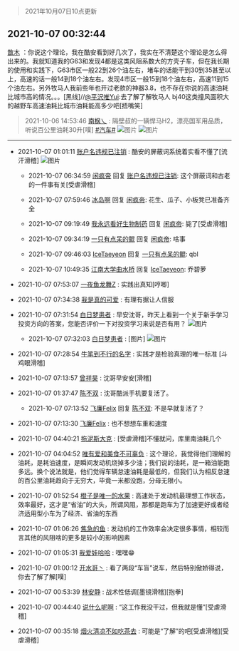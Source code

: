 > 2021年10月07日10点更新
<link rel="stylesheet" href="https://cdn.jsdelivr.net/gh/taotie6/sampleJSON@main/css/photo_show.css">
<meta name="referrer" content="no-referrer" />


 ## 2021-10-07 00:32:44 

 [㪚木](https://www.coolapk.com/feed/30514238?shareKey=YWZiZjM2ZWFkNDc2NjE1ZGQ3YTc~) ：你说这个理论，我在酷安看到好几次了，我实在不清楚这个理论是怎么得出来的。我就知道我的G63和发现4都是这类风阻系数大的方壳子车，但在我长期的使用和实践下，G63市区一般22到26个油左右，堵车的话能干到30到35甚至以上，高速的话一般14到18个油左右<!--break-->。发现4市区一般15到18个油左右，高速11到15个油左右。另外牧马人我前些年也开过老款的神器3.8，也不存在你说的高速油耗比城市高的情况。。。[黑线]//<a class="feed-link-uname" href="/u/平沢唯Yui">@平沢唯Yui</a>:去了解了解牧马人 bj40这类撞风面积大的越野车高速油耗比城市油耗能高多少吧[捂嘴笑] 

<div class="album">
</div>

> 2021-10-06 14:53:46 
> [南枫乀](https://www.coolapk.com/feed/30502060?shareKey=OGVlNzRmZjIyYmVmNjE1ZGQ3YTc~) : 隔壁叔的一辆悍马H2，漂亮国军用品质，听说百公里油耗30升[噗] <a class="feed-link-tag" href="/t/汽车?type=0">#汽车#</a> 
![图片](https://image.coolapk.com/feed/2021/1006/14/764080_3224_0976@2494x3325.jpg)
![图片](https://image.coolapk.com/feed/2021/1006/14/764080_3223_6484@3325x2494.jpg)

 ------- 

- 2021-10-07 01:01:11 [账户名违规已注销](uid=1039732) : 酷安的屏蔽词系统着实看不懂了[流汗滑稽] ![图片](https://image.coolapk.com/feed/2021/1007/01/1039732_6b81c53f_9668_9906@1440x1307.jpeg)

    - 2021-10-07 06:34:59 [闲疯帝](uid=3308886) 回复 [账户名违规已注销](uid=1039732): 这个屏蔽词和古老的一件事有关[受虐滑稽] 

    - 2021-10-07 07:59:46 [冰岛啊](uid=2417019) 回复 [闲疯帝](uid=3308886): 花生、瓜子、小板凳已准备齐全 

    - 2021-10-07 09:19:49 [我永远看好生物制药](uid=3331493) 回复 [闲疯帝](uid=3308886): 毙了[受虐滑稽] 

    - 2021-10-07 09:34:19 [一只有点呆的鲲](uid=5597843) 回复 [闲疯帝](uid=3308886): 啥事 

    - 2021-10-07 09:46:03 [IceTaeyeon](uid=2789926) 回复 [一只有点呆的鲲](uid=5597843): qbl 

    - 2021-10-07 10:49:35 [江南大学曲水桥](uid=2825228) 回复 [IceTaeyeon](uid=2789926): 乔碧萝 

- 2021-10-07 07:53:07 [一夜鱼龙舞Z](uid=2440130) : 实践出真知[哼唧] 

- 2021-10-07 07:34:38 [我是真的可爱](uid=731138) : 有理有据让人信服 

- 2021-10-07 07:31:54 [白日梦患者](uid=533502) : 早安沈哥，昨天上看到一个关于新手学习投资方向的答案，您能否评价一下对投资学习来说是否有用？ ![图片](https://image.coolapk.com/feed/2021/1007/07/533502_1055bb2a_3112_5761@886x9348.jpeg)

    - 2021-10-07 07:32:03 [白日梦患者](uid=533502) : [图片] ![图片](https://image.coolapk.com/feed/2021/1007/07/533502_dab410b9_3121_9838@540x9842.jpeg)

- 2021-10-07 07:28:54 [牛笔到不行的名字](uid=2374460) : 实践才是检验真理的唯一标准 [斗鸡眼滑稽] 

- 2021-10-07 07:13:57 [曾祥昊](uid=6695078) : 沈哥早安安[滑稽] 

- 2021-10-07 01:37:47 [陈不双](uid=3701802) : 沈哥酷派手机要复活了。 

    - 2021-10-07 07:13:52 [飞廉Felix](uid=900024) 回复 [陈不双](uid=3701802): 不是早就复活了？ 

- 2021-10-07 07:13:30 [飞廉Felix](uid=900024) : 也不想想车重和速度 

- 2021-10-07 04:40:21 [拖泥斯大克](uid=1426243) : [受虐滑稽]不懂就问，库里南油耗几个 

- 2021-10-07 04:04:52 [唯有爱和美食不可辜负](uid=1248957) : 这个理论，我觉得他们理解的油耗，是耗油速度，是瞬间发动机烧掉多少油；我们说的油耗，是一箱油能跑多远。换个说法就是，他们觉得车辆怠速油耗是最低的，但我们认为相反怠速的百公里油耗趋向于无穷大，毕竟一米都没跑，分母无限小。 

- 2021-10-07 01:52:54 [橙子是唯一的水果](uid=3157535) : 高速处于发动机最理想工作状态，效率最好，这才是“省油”的大头，所谓风阻，那都是跑车为了加速更好或者经济适用型小车为了经济、省油的东西 

- 2021-10-07 01:06:26 [焦急的鱼](uid=1066955) : 发动机的工作效率会决定很多事情，相较而言其他的风阻啥的更多是较小的影响因素 

- 2021-10-07 01:05:31 [我爱娃哈哈](uid=1394076) : 嘿嘿😁 

- 2021-10-07 01:00:12 [开水哥丶](uid=608451) : 看了两段“车盲”说车，然后特别傲娇得说，你去了解了解[噗] 

- 2021-10-07 00:53:39 [林安静](uid=1711813) : 战术性低调[墨镜滑稽][抱拳] 

- 2021-10-07 00:44:40 [说什么呢啊](uid=3974915) : “这工作我没干过，但我就是懂”[受虐滑稽] 

- 2021-10-07 00:35:18 [烟火清凉不如吃茶去](uid=4279524) : 可能是“了解”的吧[受虐滑稽][受虐滑稽] 

